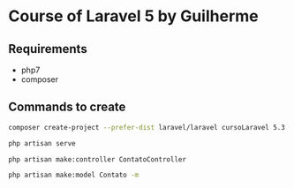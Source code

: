 # Course of Laravel 5 by Guilherme

## Requirements

- php7
- composer

## Commands to create
 
```bash
composer create-project --prefer-dist laravel/laravel cursoLaravel 5.3

php artisan serve

php artisan make:controller ContatoController

php artisan make:model Contato -m
```